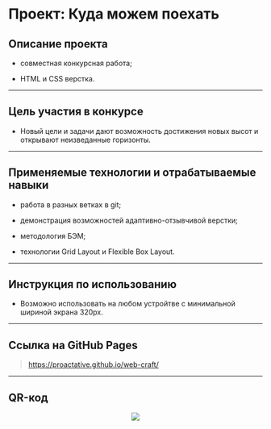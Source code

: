 # Проект: Куда можем поехать

## **Описание проекта**

- совместная конкурсная работа;

- HTML и СSS верстка.
---------------------

## **Цель участия в конкурсе**

- Hовый цели и задачи дают возможность достижения новых высот и открывают неизведанные горизонты.
---------------------
## **Применяемые технологии и отрабатываемые навыки**

- работа в разных ветках в git;

- демонстрация возможностей адаптивно-отзывчивой верстки;

- методология БЭМ;

- технологии Grid Layout и Flexible Box Layout.
---------------------
## **Инструкция по использованию**

- Возможно использовать на любом устройтве с минимальной шириной экрана 320px.
---------------------
## **Ссылка на GitHub Pages**

>https://proactative.github.io/web-craft/
---------------------
## **QR-код**

<p align="center">
  <img src="http://qrcoder.ru/code/?https%3A%2F%2Fproactative.github.io%2Fweb-craft%2F&4&0">
</p>

